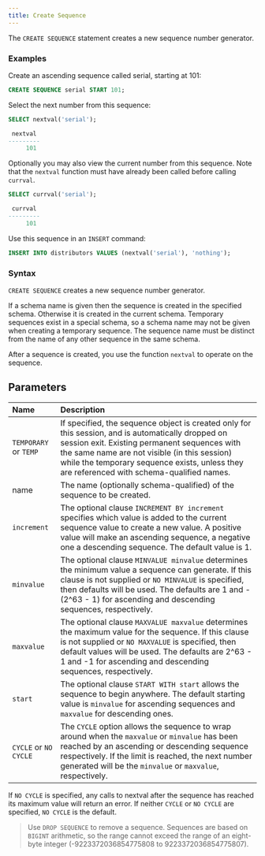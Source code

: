 ```yaml
---
title: Create Sequence
---
```


The `CREATE SEQUENCE` statement creates a new sequence number generator.

### Examples
Create an ascending sequence called serial, starting at 101:

```sql
CREATE SEQUENCE serial START 101;
```

Select the next number from this sequence:
```sql
SELECT nextval('serial');

 nextval
---------
     101
```

Optionally you may also view the current number from this sequence. 
Note that the `nextval` function must have already been called before calling `currval`.
```sql
SELECT currval('serial');

 currval
---------
     101
```

Use this sequence in an `INSERT` command:

```sql
INSERT INTO distributors VALUES (nextval('serial'), 'nothing');
```

### Syntax
<div id="rrdiagram"></div>

`CREATE SEQUENCE` creates a new sequence number generator.

If a schema name is given then the sequence is created in the specified schema. Otherwise it is created in the current schema. Temporary sequences exist in a special schema, so a schema name may not be given when creating a temporary sequence. The sequence name must be distinct from the name of any other sequence in the same schema.

After a sequence is created, you use the function `nextval` to operate on the sequence.

## Parameters

| Name | Description |
|:---|:---|
| `TEMPORARY` or `TEMP` | If specified, the sequence object is created only for this session, and is automatically dropped on session exit. Existing permanent sequences with the same name are not visible (in this session) while the temporary sequence exists, unless they are referenced with schema-qualified names. |
| name | The name (optionally schema-qualified) of the sequence to be created. |
| `increment` | The optional clause `INCREMENT BY increment` specifies which value is added to the current sequence value to create a new value. A positive value will make an ascending sequence, a negative one a descending sequence. The default value is 1. |
| `minvalue` | The optional clause `MINVALUE minvalue` determines the minimum value a sequence can generate. If this clause is not supplied or `NO MINVALUE` is specified, then defaults will be used. The defaults are 1 and -(2^63 - 1) for ascending and descending sequences, respectively. |
| `maxvalue` | The optional clause `MAXVALUE maxvalue` determines the maximum value for the sequence. If this clause is not supplied or `NO MAXVALUE` is specified, then default values will be used. The defaults are 2^63 - 1 and -1 for ascending and descending sequences, respectively. |
| `start` | The optional clause `START WITH start` allows the sequence to begin anywhere. The default starting value is `minvalue` for ascending sequences and `maxvalue` for descending ones. |
| `CYCLE` or `NO CYCLE` | The `CYCLE` option allows the sequence to wrap around when the `maxvalue` or `minvalue` has been reached by an ascending or descending sequence respectively. If the limit is reached, the next number generated will be the `minvalue` or `maxvalue`, respectively. |

If `NO CYCLE` is specified, any calls to nextval after the sequence has reached its maximum value will return an error. If neither `CYCLE` or `NO CYCLE` are specified, `NO CYCLE` is the default.

> Use `DROP SEQUENCE` to remove a sequence. 
> Sequences are based on `BIGINT` arithmetic, so the range cannot exceed the range of an eight-byte integer (-9223372036854775808 to 9223372036854775807).

<!-- Update the sequence value after a `COPY FROM`:

```sql
BEGIN;
COPY distributors FROM 'input_file';
SELECT setval('serial', max(id)) FROM distributors;
END;
``` -->
